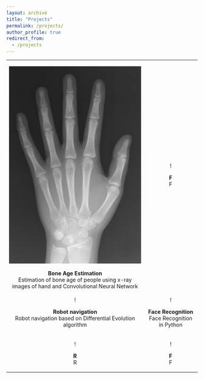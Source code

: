 ```yaml
---
layout: archive
title: "Projects"
permalink: /projects/
author_profile: true
redirect_from:
  - /projects
---
```


| | |
|:-------------------------:|:-------------------------:|
| <p align="center">![](/images/bone-age-estimation.jpg)</p>**Bone Age Estimation** <br> Estimation of bone age of people using x-ray images of hand and Convolutional Neural Network | <p align="center">!</p><p align="center">**F** <br> F</p>|
| <p align="center">!</p><p align="center">**Robot navigation** <br> Robot navigation based on Differential Evolution algorithm</p> | <p align="center">!</p><p align="center">**Face Recognition** <br> Face Recognition in Python</p>|
| <p align="center">!</p><p align="center">**R** <br> R</p> | <p align="center">!</p><p align="center">**F** <br> F</p>|
